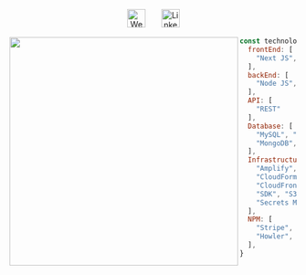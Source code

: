 <p align="center">
  <a href="https://taylorlaughl.in"><img width="32px" alt="Website" title="Website" src="https://i.imgur.com/qiXu7b2.png"/></a>
  &#8287;&#8287;&#8287;&#8287;&#8287;
  <a href="https://www.linkedin.com/in/taylor-laughlin"><img width="32px" alt="LinkedIn" title="LinkedIn" src="https://i.imgur.com/OXZM1L6.png"/></a>
</p>

<img align="left" width="400px" src="https://64.media.tumblr.com/90d447fad5955852bb4b654211b90f0a/tumblr_n24o91zhK01s0t69oo1_500.gifv"></img>

```javascript
const technologies = {
  frontEnd: [
    "Next JS", "React", "Typescript", "SCSS"
  ],
  backEnd: [
    "Node JS", "Express", "Typescript"
  ],
  API: [
    "REST"
  ],
  Database: [
    "MySQL", "Planetscale", "Prisma", "NoSQL",
    "MongoDB", "Mongoose" 
  ],
  Infrastructure: [
    "Amplify", "Lambda", "RDS", "DynamoDB",
    "CloudFormation", "CloudPipeline",
    "CloudFront", "CloudWatch", "CDK",
    "SDK", "S3", "API Gateway", "Route 53",
    "Secrets Manager", "IAM", "KMS", "Vercel"
  ],
  NPM: [
    "Stripe", "Nodemailer", "Cumstomer IO",
    "Howler", "Forest Admin"
  ], 
}
```
